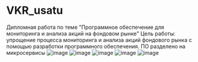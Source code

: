# VKR_usatu
Дипломная работа по теме "Программное обеспечение для мониторинга и анализа акций на фондовом рынке"
Цель работы: упрощение процесса мониторинга и анализа акций фондового рынка с помощью разработки программного обеспечения. 
ПО разделено на микросервисы
![image](https://user-images.githubusercontent.com/82835572/188264743-a5019bd6-9d4d-4a5e-95f3-4dbb9f8b9cd4.png)
![image](https://user-images.githubusercontent.com/82835572/188264769-b836c942-3f4f-4142-823b-41c512dc6a4a.png)
![image](https://user-images.githubusercontent.com/82835572/188264755-f69f19f3-6f04-4d75-931f-08ec67b26c61.png)
![image](https://user-images.githubusercontent.com/82835572/188264763-149cedca-a355-4c7f-8fc2-c563d90c49c0.png)
![image](https://user-images.githubusercontent.com/82835572/188264766-f70d3ad7-182a-4805-af4d-982781eb914c.png)
